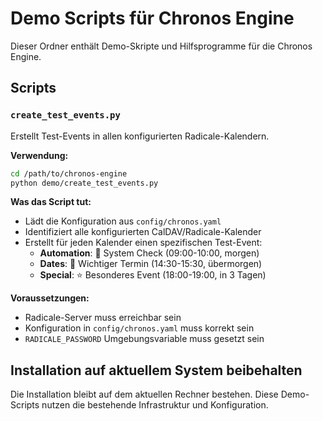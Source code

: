 # Demo Scripts für Chronos Engine

Dieser Ordner enthält Demo-Skripte und Hilfsprogramme für die Chronos Engine.

## Scripts

### `create_test_events.py`
Erstellt Test-Events in allen konfigurierten Radicale-Kalendern.

**Verwendung:**
```bash
cd /path/to/chronos-engine
python demo/create_test_events.py
```

**Was das Script tut:**
- Lädt die Konfiguration aus `config/chronos.yaml`
- Identifiziert alle konfigurierten CalDAV/Radicale-Kalender
- Erstellt für jeden Kalender einen spezifischen Test-Event:
  - **Automation**: 🤖 System Check (09:00-10:00, morgen)
  - **Dates**: 📅 Wichtiger Termin (14:30-15:30, übermorgen)
  - **Special**: ⭐ Besonderes Event (18:00-19:00, in 3 Tagen)

**Voraussetzungen:**
- Radicale-Server muss erreichbar sein
- Konfiguration in `config/chronos.yaml` muss korrekt sein
- `RADICALE_PASSWORD` Umgebungsvariable muss gesetzt sein

## Installation auf aktuellem System beibehalten

Die Installation bleibt auf dem aktuellen Rechner bestehen. Diese Demo-Scripts nutzen die bestehende Infrastruktur und Konfiguration.